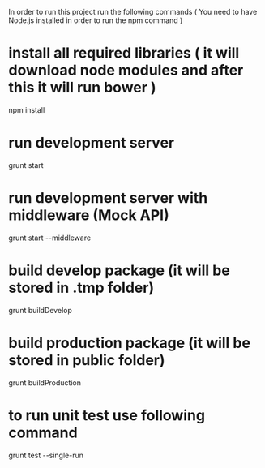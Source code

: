 In order to run this project run the following commands ( You need to have Node.js installed in order to run the npm command )

# install all required libraries ( it will download node modules and after this it will run bower )
npm install

# run development server
grunt start

# run development server with middleware (Mock API)
grunt start --middleware

# build develop package (it will be stored in .tmp folder)
grunt buildDevelop

# build production package (it will be stored in public folder)
grunt buildProduction

# to run unit test use following command
grunt test --single-run